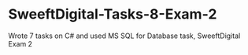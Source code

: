 # SweeftDigital-Tasks-8-Exam-2
Wrote 7 tasks on C# and used MS SQL for Database task, SweeftDigital Exam 2
